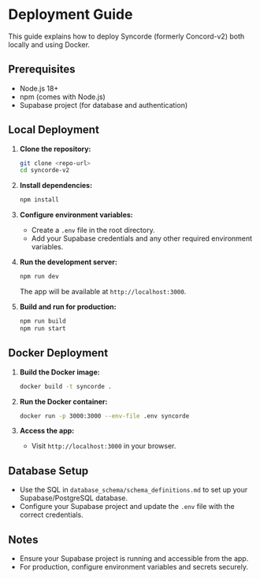 # Deployment Guide

This guide explains how to deploy Syncorde (formerly Concord-v2) both locally and using Docker.

## Prerequisites
- Node.js 18+
- npm (comes with Node.js)
- Supabase project (for database and authentication)

## Local Deployment

1. **Clone the repository:**
   ```bash
   git clone <repo-url>
   cd syncorde-v2
   ```

2. **Install dependencies:**
   ```bash
   npm install
   ```

3. **Configure environment variables:**
   - Create a `.env` file in the root directory.
   - Add your Supabase credentials and any other required environment variables.

4. **Run the development server:**
   ```bash
   npm run dev
   ```
   The app will be available at `http://localhost:3000`.

5. **Build and run for production:**
   ```bash
   npm run build
   npm run start
   ```

## Docker Deployment

1. **Build the Docker image:**
   ```bash
   docker build -t syncorde .
   ```

2. **Run the Docker container:**
   ```bash
   docker run -p 3000:3000 --env-file .env syncorde
   ```

3. **Access the app:**
   - Visit `http://localhost:3000` in your browser.

## Database Setup
- Use the SQL in `database_schema/schema_definitions.md` to set up your Supabase/PostgreSQL database.
- Configure your Supabase project and update the `.env` file with the correct credentials.

## Notes
- Ensure your Supabase project is running and accessible from the app.
- For production, configure environment variables and secrets securely. 